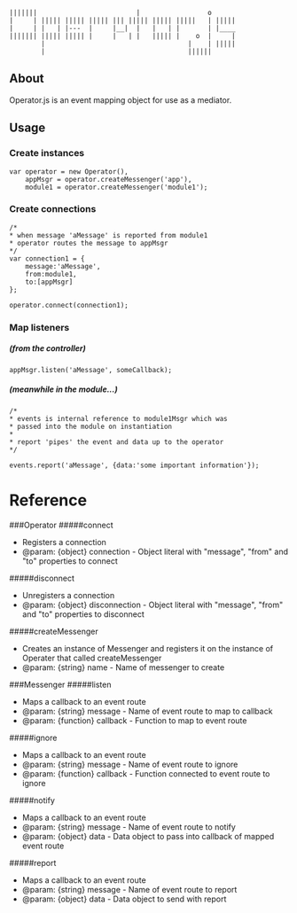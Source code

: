 ```
|||||||                         |                 o
|     | ||||| ||||| ||||| ||| ||||| ||||| |||||   | |||||
|     | |   | |---  |     |__|  |   |   | |       | |____
||||||| ||||| ||||| |     |   | |   ||||| |    o  |     |
        |                                    |    | |||||
        |                                    ||||||
```

## About

Operator.js is an event mapping object for use as a mediator.  

## Usage

### Create instances

```
var operator = new Operator(),
	appMsgr = operator.createMessenger('app'),
	module1 = operator.createMessenger('module1');

```

### Create connections

```
/*
* when message 'aMessage' is reported from module1
* operator routes the message to appMsgr
*/
var connection1 = {
	message:'aMessage',
	from:module1,
	to:[appMsgr]
};

operator.connect(connection1);

```

### Map listeners
##### (from the controller)

```
appMsgr.listen('aMessage', someCallback);

```

##### (meanwhile in the module...)

```
/*
* events is internal reference to module1Msgr which was
* passed into the module on instantiation
*
* report 'pipes' the event and data up to the operator
*/

events.report('aMessage', {data:'some important information'});

```

# Reference

###Operator
#####connect
 - Registers a connection
 - @param: {object} connection - Object literal with "message", "from" and "to" properties to connect
 

#####disconnect
 - Unregisters a connection
 - @param: {object} disconnection - Object literal with "message", "from" and "to" properties to disconnect


#####createMessenger
 - Creates an instance of Messenger and registers it on the instance of Operater that called createMessenger
 - @param: {string} name - Name of messenger to create


###Messenger
#####listen
 - Maps a callback to an event route
 - @param: {string} message - Name of event route to map to callback
 - @param: {function} callback - Function to map to event route


#####ignore
 - Maps a callback to an event route
 - @param: {string} message - Name of event route to ignore
 - @param: {function} callback - Function connected to event route to ignore


#####notify
 - Maps a callback to an event route
 - @param: {string} message - Name of event route to notify
 - @param: {object} data - Data object to pass into callback of mapped event route


#####report
 - Maps a callback to an event route
 - @param: {string} message - Name of event route to report
 - @param: {object} data - Data object to send with report
